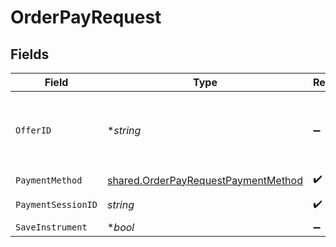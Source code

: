 # OrderPayRequest


## Fields

| Field                                                                                                                | Type                                                                                                                 | Required                                                                                                             | Description                                                                                                          | Example                                                                                                              |
| -------------------------------------------------------------------------------------------------------------------- | -------------------------------------------------------------------------------------------------------------------- | -------------------------------------------------------------------------------------------------------------------- | -------------------------------------------------------------------------------------------------------------------- | -------------------------------------------------------------------------------------------------------------------- |
| `OfferID`                                                                                                            | **string*                                                                                                            | :heavy_minus_sign:                                                                                                   | This is required if any offers needs to be applied to the order.                                                     | faa6cc05-d1e2-401c-b0cf-0c9db3ff0f0b                                                                                 |
| `PaymentMethod`                                                                                                      | [shared.OrderPayRequestPaymentMethod](../../../pkg/models/shared/orderpayrequestpaymentmethod.md)                    | :heavy_check_mark:                                                                                                   | N/A                                                                                                                  |                                                                                                                      |
| `PaymentSessionID`                                                                                                   | *string*                                                                                                             | :heavy_check_mark:                                                                                                   | N/A                                                                                                                  | session__CvcEmNKDkmERQrxnx39ibhJ3Ii034pjc8ZVxf3qcgEXCWlgDDlHRgz2XYZCqpajDQSXMMtCusPgOIxYP2LZx0-05p39gC2Vgmq1RAj--gcn |
| `SaveInstrument`                                                                                                     | **bool*                                                                                                              | :heavy_minus_sign:                                                                                                   | N/A                                                                                                                  |                                                                                                                      |